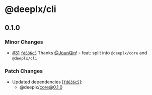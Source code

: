# @deeplx/cli

## 0.1.0

### Minor Changes

- [#31](https://github.com/un-ts/deeplx/pull/31) [`fd636c5`](https://github.com/un-ts/deeplx/commit/fd636c590b2255a9f657ac43a400bfdff66af5a6) Thanks [@JounQin](https://github.com/JounQin)! - feat: split into `@deeplx/core` and `@deeplx/cli`

### Patch Changes

- Updated dependencies [[`fd636c5`](https://github.com/un-ts/deeplx/commit/fd636c590b2255a9f657ac43a400bfdff66af5a6)]:
  - @deeplx/core@0.1.0
